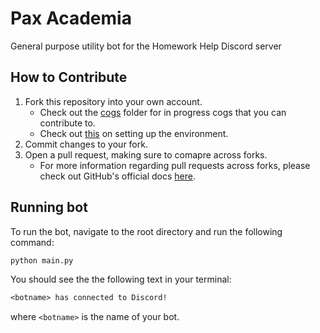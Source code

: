 # Pax Academia

General purpose utility bot for the Homework Help Discord server

## How to Contribute

1. Fork this repository into your own account.
   - Check out the [cogs](./cogs/README.md) folder for in progress cogs that you can contribute to.
   - Check out [this](./ENVIRONMENT.md) on setting up the environment.
2. Commit changes to your fork.
3. Open a pull request, making sure to comapre across forks.
   - For more information regarding pull requests across forks, please check out GitHub's official docs [here](https://docs.github.com/en/pull-requests/collaborating-with-pull-requests/proposing-changes-to-your-work-with-pull-requests/creating-a-pull-request-from-a-fork).

## Running bot

To run the bot, navigate to the root directory and run the following command:

```bash
python main.py
```

You should see the the following text in your terminal:

```txt
<botname> has connected to Discord!
```

where `<botname>` is the name of your bot.
